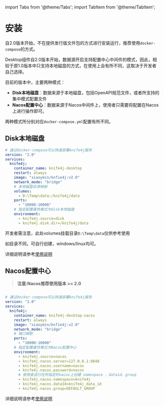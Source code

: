import Tabs from '@theme/Tabs';
import TabItem from '@theme/TabItem';

#  安装


自2.0版本开始，不在提供发行版文件包的方式进行安装运行，推荐使用`docker-compose`的方式。


Desktop组件自2.0版本开始，数据源开启支持配置中心中间件的模式，因此，相较于原1.0版本中只支持本地磁盘的方式，在使用上会有所不同，这取决于开发者自己选择。

目前的版本中，主要两种模式：

- **Disk本地磁盘**：数据来源于本地磁盘，包括OpenAPI规范文件，或者所支持的集中模式配置文件
- **Nacos配置中心**：数据来源于Nacos中间件上，使用者只需要将配置在Nacos上进行操作即可。

两种模式所分别对应`docker-compose.yml`配置有所不同。


## Disk本地磁盘


```yml title="docker-compose.yml"
# 通过docker-compose可以快速部署knife4j服务
version: "2.0"
services:
  knife4j:
    container_name: knife4j-desktop
    restart: always
    image: "xiaoymin/knfie4j:v2.0"
    network_mode: "bridge"
    # 本地磁盘目录映射
    volumes:
      - D:\Temp\data:/knife4j/data
    ports:
      - "10000:10000"
    # 指定配置属性模式为disk本地磁盘
    environment:
      - knife4j.source=disk
      - knife4j.disk.dir=/knife4j/data

```
开发者需注意，此处volumes挂载目录`D:\Temp\data`仅供参考使用

如目录不同，可自行创建，windows/linux均可。

详细说明请参考[使用说明](desktop/config-disk)

## Nacos配置中心

> **注意:Nacos推荐使用版本 >= 2.0**



```yml title="docker-compose.yml"

# 通过docker-compose可以快速部署knife4j服务
version: "2.0"
services:
  knife4j:
    container_name: knife4j-desktop-nacos
    restart: always
    image: "xiaoymin/knfie4j:v2.0"
    network_mode: "bridge"
    # 端口映射
    ports:
      - "10000:10000"
    # 指定配置属性模式为Nacos配置中心
    environment:
      - knife4j.source=nacos
      - knife4j.nacos.server=127.0.0.1:8848
      - knife4j.nacos.username=nacos
      - knife4j.nacos.password=nacos
      # 使用者自行在所指定的nacos上创建 namespace 、dataid、group
      - knife4j.nacos.namespace=knife4j
      - knife4j.nacos.dataId=knife4j_data_id
      - knife4j.nacos.group=DEFAULT_GROUP

```

详细说明请参考[使用说明](desktop/config-nacos)